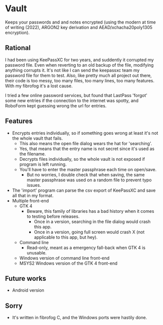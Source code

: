 # Vault
Keeps your passwords and and notes encrypted (using the modern at time of writing (2022), ARGON2 key derivation and AEAD/xchacha20poly1305 encryption).

## Rational
I had been using KeePassXC for two years, and suddently it corrupted my password file. Even when reverting to an old backup of the file, modifying anything corrupts it. It's not like I can send the keepassxc team my password file for them to test. Also, like pretty much all project out there, their code is too messy, too many files, too many lines, too many features. With my fibrofog it's a lost cause.

I tried a few online password services, but found that LastPass 'forgot' some new entries if the connection to the internet was spotty, and RoboForm kept guessing wrong the url for entries.

## Features
* Encrypts entries individually, so if something goes wrong at least it's not the whole vault that fails.
  * This also means the open file dialog wears the hat for 'searching'.
  * Yes, that means that the entry name is not secret since it's used as the filename.
  * Decrypts files individually, so the whole vault is not exposed if program is left running.
  * You'll have to enter the master passphrase each time on open/save.
    * But no worries, I double check that when saving, the same master passphrase was used on a random file to prevent typo issues.
* The 'import' program can parse the csv export of KeePassXC and save all that in my format.
* Multiple front-end
  * GTK 4
    * Beware, this family of libraries has a bad history when it comes to testing before releases.
      * Once in a version, searching in the file dialog would crash this app.
      * Once in a version, going full screen would crash X (not applicable to this app, but hey).
  * Command line
    * Read-only, meant as a emergency fall-back when GTK 4 is unusable.
  * Windows version of command line front-end
  * MSYS2 Windows version of the GTK 4 front-end

## Future works
* Android version

## Sorry
* It's written in fibrofog C, and the Windows ports were hastily done.
